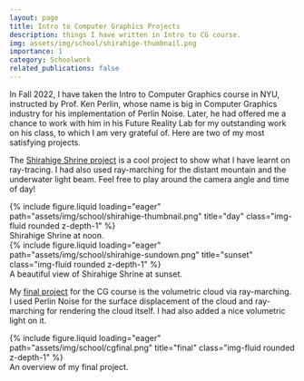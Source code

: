 ```yaml
---
layout: page
title: Intro to Computer Graphics Projects
description: things I have written in Intro to CG course.
img: assets/img/school/shirahige-thumbnail.png
importance: 1
category: Schoolwork
related_publications: false
---
```


In Fall 2022, I have taken the Intro to Computer Graphics course in NYU, instructed by Prof. Ken Perlin, whose name is big in Computer Graphics industry for his implementation of Perlin Noise. Later, he had offered me a chance to work with him in his Future Reality Lab for my outstanding work on his class, to which I am very grateful of. Here are two of my most satisfying projects. 

The [Shirahige Shrine project](https://YushenHu0326.github.io/assets/html/shirahige.html) is a cool project to show what I have learnt on ray-tracing. I had also used ray-marching for the distant mountain and the underwater light beam. Feel free to play around the camera angle and time of day!

<div class="row">
    <div class="col-sm mt-3 mt-md-0">
        {% include figure.liquid loading="eager" path="assets/img/school/shirahige-thumbnail.png" title="day" class="img-fluid rounded z-depth-1" %}
    </div>
</div>
<div class="caption">
    Shirahige Shrine at noon.
</div>

<div class="row">
    <div class="col-sm mt-3 mt-md-0">
        {% include figure.liquid loading="eager" path="assets/img/school/shirahige-sundown.png" title="sunset" class="img-fluid rounded z-depth-1" %}
    </div>
</div>
<div class="caption">
    A beautiful view of Shirahige Shrine at sunset.
</div>

My [final project](https://YushenHu0326.github.io/assets/html/cgfinal.html) for the CG course is the volumetric cloud via ray-marching. I used Perlin Noise for the surface displacement of the cloud and ray-marching for rendering the cloud itself. I had also added a nice volumetric light on it.

<div class="row">
    <div class="col-sm mt-3 mt-md-0">
        {% include figure.liquid loading="eager" path="assets/img/school/cgfinal.png" title="final" class="img-fluid rounded z-depth-1" %}
    </div>
</div>
<div class="caption">
    An overview of my final project.
</div>